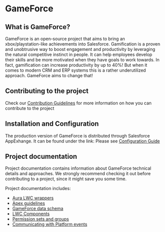 # GameForce

## What is GameForce?
GameForce is an open-source project that aims to bring an xbox/playstation-like achievements into Salesforce. Gamification is a proven and unobtrusive way to boost engagement and productivity by leveraging the natural competitive instinct in people. It can help employees develop their skills and be more motivated when they have goals to work towards. In fact, gamification can increase productivity by up to 40%! But when it comes to modern CRM and ERP systems this is a rather underutilized approach. GameForce aims to change that!

## Contributing to the project
Check our [Contribution Guidelines](docs/CONTRIBUTION.md) for more information on how you can contribute to the project

## Installation and Configuration
The production version of GameForce is distributed through Salesforce AppExhange. It can be found under the link:
Please see [Configuration Guide](docs/CONFIGURATION.md)

## Project documentation
Project documentation contains information about GameForce technical details and approaches. We strongly recommend checking it out before contributing to a project, since it might save you some time. 

Project documentation includes:
- [Aura LWC wrappers](/docs/AURA.md)
- [Apex guidelines](/docs/CLASSES.md)
- [GameForce data schema](/docs/OBJECTS.md)
- [LWC Components](/docs/LWC.md)
- [Permission sets and groups](/docs/PERMISSIONSETSANDGROUPS.md)
- [Communicating with Platform events](/docs/PLATFORMEVENTS.md)